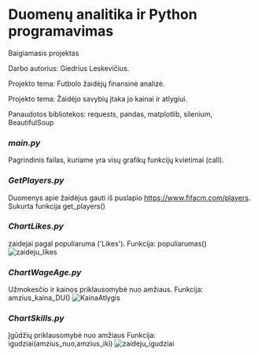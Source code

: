 # Duomenų analitika ir Python programavimas
Baigiamasis projektas 

Darbo autorius: Giedrius Leskevičius.

Projekto tema: Futbolo žaidėjų finansinė analizė.

Projekto tema: Žaidėjo savybių įtaka jo kainai ir atlygiui.

Panaudotos bibliotekos: requests, pandas, matplotlib, silenium, BeautifulSoup

### _main.py_

Pagrindinis failas, kuriame yra visų grafikų funkcijų kvietimai (call).


### _GetPlayers.py_

Duomenys apie žaidėjus gauti iš puslapio https://www.fifacm.com/players.
Sukurta funkcija get_players()


### _ChartLikes.py_

zaidejai pagal populiaruma ('Likes').
Funkcija: populiarumas()
![zaideju_likes](https://github.com/litpost/PythonStudies/assets/19422665/a96aaf29-32e4-4dc7-a7bc-755aaafae024)

### _ChartWageAge.py_

Užmokesčio ir kainos priklausomybė nuo amžiaus.
Funkcija: amzius_kaina_DU()
![KainaAtlygis](https://github.com/litpost/PythonStudies/assets/19422665/effa035d-ba0b-4801-b79c-db7ebe57533a)

### _ChartSkills.py_

Įgūdžių priklausomybė nuo amžiaus
Funkcija: igudziai(amzius_nuo,amzius_iki)
![zaideju_igudziai](https://github.com/litpost/PythonStudies/assets/19422665/259dce14-6aeb-445c-93ad-41fecb0f25a4)





